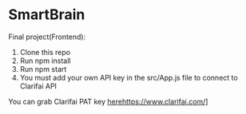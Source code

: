 # SmartBrain

Final project(Frontend):

1. Clone this repo
2. Run npm install
3. Run npm start
4. You must add your own API key in the src/App.js file to connect to Clarifai API

 You can grab Clarifai PAT key [here]([https://www.clarifai.com/)https://www.clarifai.com/]
